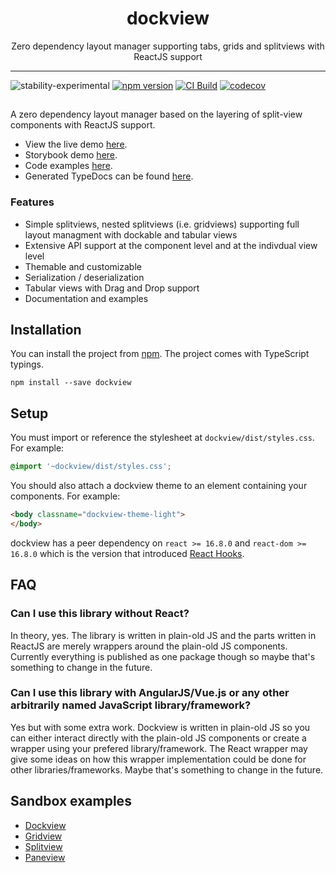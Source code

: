 <div align="center">
<h1>dockview</h1>

<p>Zero dependency layout manager supporting tabs, grids and splitviews with ReactJS support</p>

</div>

---

![stability-experimental](https://img.shields.io/badge/stability-experimental-orange.svg)
[![npm version](https://badge.fury.io/js/dockview.svg)](https://www.npmjs.com/package/dockview)
[![CI Build](https://github.com/mathuo/dockview/workflows/CI/badge.svg)](https://github.com/mathuo/dockview/actions?query=workflow%3ACI)
[![codecov](https://codecov.io/gh/mathuo/dockview/branch/master/graph/badge.svg?token=BF083TK64H)](https://codecov.io/gh/mathuo/dockview/branch/master)

##

A zero dependency layout manager based on the layering of split-view components with ReactJS support.
- View the live demo [here](https://mathuo.github.io/dockview/). 
- Storybook demo [here](https://mathuo.github.io/dockview/output/storybook-static).
- Code examples [here](https://github.com/mathuo/dockview/tree/master/packages/splitview-demo/src/stories).
- Generated TypeDocs can be found [here](https://mathuo.github.io/dockview/output/docs/index.html).

### Features
- Simple splitviews, nested splitviews (i.e. gridviews) supporting full layout managment with
dockable and tabular views
- Extensive API support at the component level and at the indivdual view level
- Themable and customizable
- Serialization / deserialization
- Tabular views with Drag and Drop support
- Documentation and examples


## Installation
You can install the project from [npm](https://www.npmjs.com/package/dockview). The project comes with TypeScript typings.

```
npm install --save dockview
```

## Setup

You must import or reference the stylesheet at `dockview/dist/styles.css`. For example:

```css
@import '~dockview/dist/styles.css';
```

You should also attach a dockview theme to an element containing your components. For example:

```html
<body classname="dockview-theme-light">
</body>
```

dockview has a peer dependency on `react >= 16.8.0` and `react-dom >= 16.8.0` which is the version that introduced [React Hooks](https://reactjs.org/docs/hooks-intro.html).

## FAQ
### Can I use this library without React?
In theory, yes. The library is written in plain-old JS and the parts written in ReactJS are merely wrappers around the plain-old JS components. Currently everything is published as one package though so maybe that's something to change in the future.

### Can I use this library with AngularJS/Vue.js or any other arbitrarily named JavaScript library/framework?
Yes but with some extra work. Dockview is written in plain-old JS so you can either interact directly with the plain-old JS components or create a wrapper using your prefered library/framework. The React wrapper may give some ideas on how this wrapper implementation could be done for other libraries/frameworks. Maybe that's something to change in the future.
## Sandbox examples
- [Dockview](https://codesandbox.io/s/simple-dockview-t6491)
- [Gridview](https://codesandbox.io/s/simple-gridview-jrp0n)
- [Splitview](https://codesandbox.io/s/simple-splitview-l53nn)
- [Paneview](https://codesandbox.io/s/simple-paneview-v8qvb)

